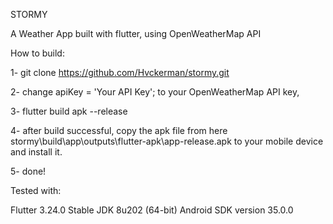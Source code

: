 STORMY

A Weather App built with flutter, using OpenWeatherMap API


How to build:

1- git clone https://github.com/Hvckerman/stormy.git

2- change apiKey = 'Your API Key'; to your OpenWeatherMap API key, 

3- flutter build apk --release

4- after build successful, copy the apk file from here stormy\build\app\outputs\flutter-apk\app-release.apk to your mobile device and install it.

5- done!

Tested with:

Flutter 3.24.0 Stable
JDK 8u202 (64-bit)
Android SDK version 35.0.0